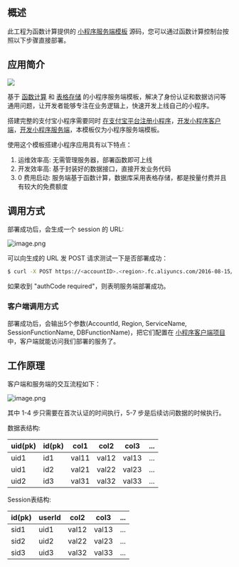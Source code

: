 ## 概述
此工程为函数计算提供的 [小程序服务端模板](https://fc.console.aliyun.com/fc/applications/cn-hangzhou/template/mini-app-todo-list-server-template#intro) 源码，您可以通过函数计算控制台按照以下步骤直接部署。


## 应用简介
![](https://img.alicdn.com/tfs/TB1xkpHvRr0gK0jSZFnXXbRRXXa-366-649.gif)


基于 [函数计算](http://fc.console.aliyun.com/) 和 [表格存储](http://ots.console.aliyun.com/) 的小程序服务端模板，解决了身份认证和数据访问等通用问题，让开发者能够专注在业务逻辑上，快速开发上线自己的小程序。

搭建完整的支付宝小程序需要同时 [在支付宝平台注册小程序](https://opendocs.alipay.com/mini/introduce/create)，[开发小程序客户端](https://opendocs.alipay.com/mini/developer)，[开发小程序服务端](https://opendocs.alipay.com/mini/developer/todo-backend-overview)，本模板仅为小程序服务端模板。

使用这个模板搭建小程序应用具有以下特点：

1. 运维效率高: 无需管理服务器，部署函数即可上线
2. 开发效率高: 基于封装好的数据接口，直接开发业务代码
3. 0 费用启动: 服务端基于函数计算，数据库采用表格存储，都是按量付费并且有较大的免费额度

## 调用方式

部署成功后，会生成一个 session 的 URL:

![image.png](https://img.alicdn.com/tfs/TB1svpHvebviK0jSZFNXXaApXXa-1586-1114.png)

可以向生成的 URL 发 POST 请求测试一下是否部署成功：

```sh
$ curl -X POST https://<accountID>.<region>.fc.aliyuncs.com/2016-08-15/proxy/<serviceName>/<functionName>/ -d '{}' 
```

如果收到 "authCode required"，则表明服务端部署成功。

### 客户端调用方式
部署成功后，会输出5个参数(AccountId, Region, ServiceName, SessionFunctionName, DBFunctionName)，把它们配置在 [小程序客户端项目](https://github.com/awesome-fc/fc-mini-app-todolist/tree/master/mini-app-todo-list-client) 中，客户端就能访问我们部署的服务了。

## 工作原理

客户端和服务端的交互流程如下：

![image.png](https://img.alicdn.com/tfs/TB1QrNjv4v1gK0jSZFFXXb0sXXa-8088-6088.png)

其中 1-4 步只需要在首次认证的时间执行，5-7 步是后续访问数据的时候执行。

数据表结构:

|uid(pk)|id(pk)|col1   |col2  |col3     |...      |
|-------|------|-------|------|---------|---------|
|uid1   |id1   |val11  |val12 |val13    |...      |
|uid1   |id2   |val21  |val22 |val23    |...      |
|uid2   |id3   |val31  |val32 |val33    |...      |

Session表结构:

|id(pk) |userId |col2  |col3     |...      |
|-------|-------|------|---------|---------|
|sid1   |uid1   |val12 |val13    |...      |
|sid2   |uid2   |val22 |val23    |...      |
|sid3   |uid3   |val32 |val33    |...      |
